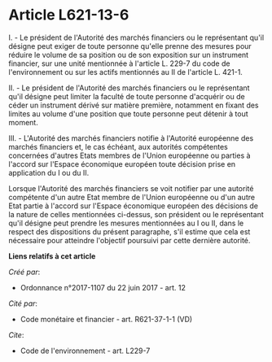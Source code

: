 # Article L621-13-6

I. - Le président de l'Autorité des marchés financiers ou le représentant qu'il désigne peut exiger de toute personne qu'elle
prenne des mesures pour réduire le volume de sa position ou de son exposition sur un instrument financier, sur une unité
mentionnée à l'article L. 229-7 du code de l'environnement ou sur les actifs mentionnés au II de l'article L. 421-1.

II. - Le président de l'Autorité des marchés financiers ou le représentant qu'il désigne peut limiter la faculté de toute
personne d'acquérir ou de céder un instrument dérivé sur matière première, notamment en fixant des limites au volume d'une
position que toute personne peut détenir à tout moment.

III. - L'Autorité des marchés financiers notifie à l'Autorité européenne des marchés financiers et, le cas échéant, aux
autorités compétentes concernées d'autres Etats membres de l'Union européenne ou parties à l'accord sur l'Espace économique
européen toute décision prise en application du I ou du II.

Lorsque l'Autorité des marchés financiers se voit notifier par une autorité compétente d'un autre Etat membre de l'Union
européenne ou d'un autre Etat partie à l'accord sur l'Espace économique européen des décisions de la nature de celles
mentionnées ci-dessus, son président ou le représentant qu'il désigne peut prendre les mesures mentionnées au I ou II, dans
le respect des dispositions du présent paragraphe, s'il estime que cela est nécessaire pour atteindre l'objectif poursuivi
par cette dernière autorité.

**Liens relatifs à cet article**

_Créé par_:

  - Ordonnance n°2017-1107 du 22 juin 2017 - art. 12

_Cité par_:

  - Code monétaire et financier - art. R621-37-1-1 (VD)

_Cite_:

  - Code de l'environnement - art. L229-7
